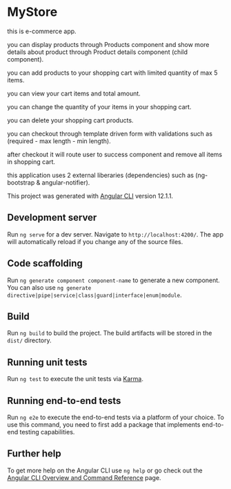 # MyStore
this is e-commerce app.

you can display products through Products component and show more details about product through Product details component (child component).

you can add products to your shopping cart with limited quantity of max 5 items.

you can view your cart items and total amount.

you can change the quantity of your items in your shopping cart.

you can delete your shopping cart products.

you can checkout through template driven form with validations such as (required - max length - min length).

after checkout it will route user to success component and remove all items in shopping cart.

this application uses 2 external liberaries (dependencies) such as (ng-bootstrap & angular-notifier).

This project was generated with [Angular CLI](https://github.com/angular/angular-cli) version 12.1.1.

## Development server

Run `ng serve` for a dev server. Navigate to `http://localhost:4200/`. The app will automatically reload if you change any of the source files.

## Code scaffolding

Run `ng generate component component-name` to generate a new component. You can also use `ng generate directive|pipe|service|class|guard|interface|enum|module`.

## Build

Run `ng build` to build the project. The build artifacts will be stored in the `dist/` directory.

## Running unit tests

Run `ng test` to execute the unit tests via [Karma](https://karma-runner.github.io).

## Running end-to-end tests

Run `ng e2e` to execute the end-to-end tests via a platform of your choice. To use this command, you need to first add a package that implements end-to-end testing capabilities.

## Further help

To get more help on the Angular CLI use `ng help` or go check out the [Angular CLI Overview and Command Reference](https://angular.io/cli) page.
